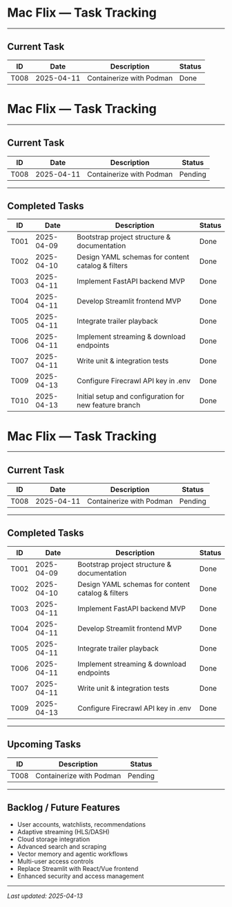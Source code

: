 # Mac Flix — Task Tracking

---

## Current Task

| ID   | Date       | Description                                   | Status     |
|-------|------------|-----------------------------------------------|------------|
| T008  | 2025-04-11 | Containerize with Podman                      | Done       |

# Mac Flix — Task Tracking

---

## Current Task

| ID   | Date       | Description                                   | Status     |
|-------|------------|-----------------------------------------------|------------|
| T008  | 2025-04-11 | Containerize with Podman                      | Pending    |

---

## Completed Tasks

| ID    | Date       | Description                                   | Status     |
|-------|------------|-----------------------------------------------|------------|
| T001  | 2025-04-09 | Bootstrap project structure & documentation   | Done       |
| T002  | 2025-04-10 | Design YAML schemas for content catalog & filters | Done   |
| T003  | 2025-04-11 | Implement FastAPI backend MVP                 | Done       |
| T004  | 2025-04-11 | Develop Streamlit frontend MVP                | Done       |
| T005  | 2025-04-11 | Integrate trailer playback                    | Done       |
| T006  | 2025-04-11 | Implement streaming & download endpoints      | Done       |
| T007  | 2025-04-11 | Write unit & integration tests                | Done       |
| T009  | 2025-04-13 | Configure Firecrawl API key in .env           | Done       |
| T010  | 2025-04-13 | Initial setup and configuration for new feature branch | Done       |
# Mac Flix — Task Tracking

---

## Current Task

| ID   | Date       | Description                                   | Status     |
|-------|------------|-----------------------------------------------|------------|
| T008  | 2025-04-11 | Containerize with Podman                      | Pending    |

---

## Completed Tasks

| ID    | Date       | Description                                   | Status     |
|-------|------------|-----------------------------------------------|------------|
| T001  | 2025-04-09 | Bootstrap project structure & documentation   | Done       |
| T002  | 2025-04-10 | Design YAML schemas for content catalog & filters | Done   |
| T003  | 2025-04-11 | Implement FastAPI backend MVP                 | Done       |
| T004  | 2025-04-11 | Develop Streamlit frontend MVP                | Done       |
| T005  | 2025-04-11 | Integrate trailer playback                    | Done       |
| T006  | 2025-04-11 | Implement streaming & download endpoints      | Done       |
| T007  | 2025-04-11 | Write unit & integration tests                | Done       |
| T009  | 2025-04-13 | Configure Firecrawl API key in .env           | Done       |

---

## Upcoming Tasks

| ID    | Description                                         | Status     |
|--------|-----------------------------------------------------|------------|
| T008   | Containerize with Podman                            | Pending    |

---

## Backlog / Future Features

- User accounts, watchlists, recommendations
- Adaptive streaming (HLS/DASH)
- Cloud storage integration
- Advanced search and scraping
- Vector memory and agentic workflows
- Multi-user access controls
- Replace Streamlit with React/Vue frontend
- Enhanced security and access management

---

_Last updated: 2025-04-13_
